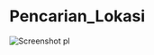 # Pencarian_Lokasi
![Screenshot pl](https://user-images.githubusercontent.com/96915102/162611411-545f2bfc-fd32-4a64-b5dd-b3bc106adf93.png)
